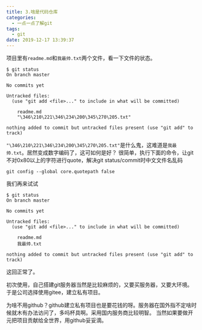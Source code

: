 ```yaml
---
title: 3.啥是代码仓库
categories:
  - 一点一点了解git
tags:
  - git
date: 2019-12-17 13:39:37
---
```


项目里有`readme.md`和`我最帅.txt`两个文件，看一下文件的状态。
```
$ git status
On branch master

No commits yet

Untracked files:
  (use "git add <file>..." to include in what will be committed)

	readme.md
	"\346\210\221\346\234\200\345\270\205.txt"

nothing added to commit but untracked files present (use "git add" to track)

```
`"\346\210\221\346\234\200\345\270\205.txt"`是什么鬼，这难道是`我最帅.txt`。居然变成数字编码了，这可如何是好？
很简单，执行下面的命令，让git不对0x80以上的字符进行quote，解决git status/commit时中文文件名乱码
```
git config --global core.quotepath false
```
我们再来试试
```
$ git status
On branch master

No commits yet

Untracked files:
  (use "git add <file>..." to include in what will be committed)

	readme.md
	我最帅.txt

nothing added to commit but untracked files present (use "git add" to track)

```
这回正常了。

初次使用，自己搭建git服务器当然是比较麻烦的，又要买服务器，又要大环境。于是公司选择使用gitee，建立私有项目。

为啥不用github？github建立私有项目也是要花钱的呀。服务器在国外指不定啥时候就木有办法访问了，多吗杯具啊。采用国内服务商比较明智。
当然如果要做开元把项目贡献给全世界，用github妥妥滴。
